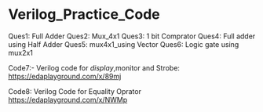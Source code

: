 # Verilog_Practice_Code
Ques1: Full Adder
Ques2: Mux_4x1
Ques3: 1 bit Comprator
Ques4: Full adder using Half Adder
Ques5: mux4x1_using Vector 
Ques6: Logic gate using mux2x1

Code7:- Verilog code for $display,$monitor and Strobe:
https://edaplayground.com/x/89mj

Code8: Verilog Code for Equality Oprator
https://edaplayground.com/x/NWMp


